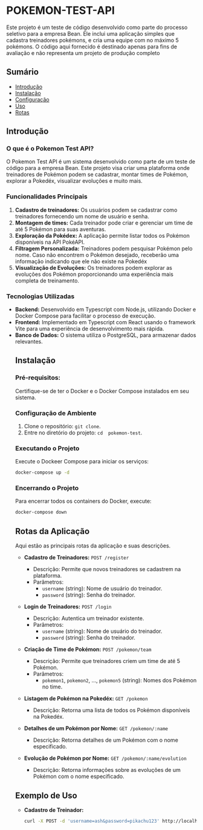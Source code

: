 # POKEMON-TEST-API

Este projeto é um teste de código desenvolvido como parte do processo seletivo para a empresa Bean. Ele inclui uma aplicação simples que cadastra treinadores pokémons, e cria uma equipe com no máximo 5 pokémons. O código aqui fornecido é destinado apenas para fins de avaliação e não representa um projeto de produção completo

## Sumário

- [Introdução](#introdução)
- [Instalação](#instalação)
- [Configuração](#configuração)
- [Uso](#uso)
- [Rotas](#rotas)

## Introdução

###  O que é o Pokemon Test API?
O Pokemon Test API é um sistema desenvolvido como parte de um teste de código para a empresa Bean. Este projeto visa criar uma plataforma onde treinadores de Pokémon podem se cadastrar, montar times de Pokémon, explorar a Pokedéx, visualizar evoluções e muito mais.

### Funcionalidades Principais
<ol>
  <li><strong>Cadastro de treinadores:</strong> Os usuários podem se cadastrar como treinadores fornecendo um nome de usuário e senha.</li>
  <li><strong>Montagem de times:</strong> Cada treinador pode criar e gerenciar um time de até 5 Pokémon para suas aventuras.</li>
  <li><strong>Exploração da Pokédex:</strong> A aplicação permite listar todos os Pokémon disponíveis na API PokéAPI.</li>
  <li><strong>Filtragem Personalizada:</strong> Treinadores podem pesquisar Pokémon pelo nome. Caso não encontrem o Pokémon desejado, receberão uma informação indicando que ele não existe na Pokedéx</li>
  <li><strong>Visualização de Evoluções:</strong> Os treinadores podem explorar as evoluções dos Pokémon proporcionando uma experiência mais completa de treinamento.</li>
</ol>

### Tecnologias Utilizadas
<ul>
  <li><strong>Backend:</strong> Desenvolvido em Typescript com Node.js, utilizando Docker e Docker Compose para facilitar o processo de execução.</li>
  <li><strong>Frontend:</strong> Implementado em Typescript com React usando o framework Vite para uma experiência de desenvolvimento mais rápida.</li>
  <li><strong>Banco de Dados:</strong> O sistema utiliza o PostgreSQL, para armazenar dados relevantes.</li>


## Instalação

### Pré-requisitos:
Certifique-se de ter o Docker e o Docker Compose instalados em seu sistema.

### Configuração de Ambiente

1. Clone o repositório: `git clone`.
2. Entre no diretório do projeto: `cd  pokemon-test`.

### Executando o Projeto
Execute o Dockeer Compose para iniciar os serviços:

```bash
docker-compose up -d
```

### Encerrando o Projeto
Para encerrar todos os containers do Docker, execute:
```bash
docker-compose down
```

## Rotas da Aplicação

Aqui estão as principais rotas da aplicação e suas descrições.

- **Cadastro de Treinadores:** `POST /register`
  - Descrição: Permite que novos treinadores se cadastrem na plataforma.
  - Parâmetros:
    - `username` (string): Nome de usuário do treinador.
    - `password` (string): Senha do treinador.

- **Login de Treinadores:** `POST /login`
  - Descrição: Autentica um treinador existente.
  - Parâmetros:
    - `username` (string): Nome de usuário do treinador.
    - `password` (string): Senha do treinador.

- **Criação de Time de Pokémon:** `POST /pokemon/team`
  - Descrição: Permite que treinadores criem um time de até 5 Pokémon.
  - Parâmetros:
    - `pokemon1`, `pokemon2`, ..., `pokemon5` (string): Nomes dos Pokémon no time.

- **Listagem de Pokémon na Pokedéx:** `GET /pokemon`
  - Descrição: Retorna uma lista de todos os Pokémon disponíveis na Pokedéx.

- **Detalhes de um Pokémon por Nome:** `GET /pokemon/:name`
  - Descrição: Retorna detalhes de um Pokémon com o nome especificado.

- **Evolução de Pokémon por Nome:** `GET /pokemon/:name/evolution`
  - Descrição: Retorna informações sobre as evoluções de um Pokémon com o nome especificado.

## Exemplo de Uso

- **Cadastro de Treinador:**
  ```bash
  curl -X POST -d 'username=ash&password=pikachu123' http://localhost:3000/register



